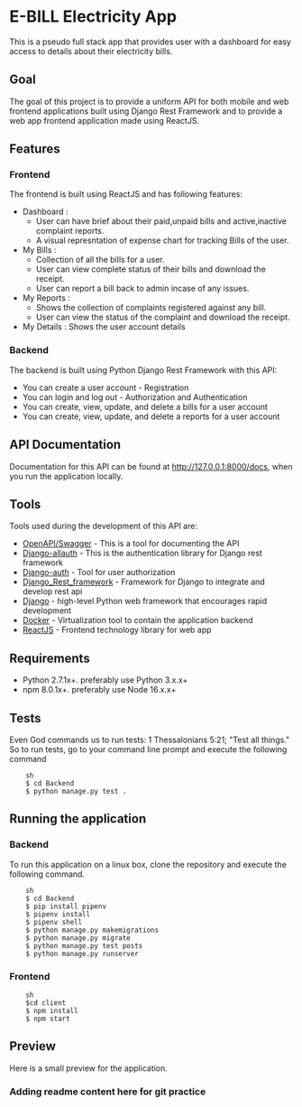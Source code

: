 # E-BILL Electricity App
This is a pseudo full stack app that provides user with a dashboard for easy access to details about their electricity bills.
## Goal
The goal of this project is to provide a uniform API for both mobile and web frontend applications built using Django Rest Framework and to provide a web app frontend application made using ReactJS.

## Features
### Frontend
The frontend is built using ReactJS and has following features:
- Dashboard :
    - User can have brief about their paid,unpaid bills and active,inactive complaint reports.
    - A visual represntation of expense chart for tracking Bills of the user.
- My Bills :
    - Collection of all the bills for a user.
    - User can view complete status of their bills and download the receipt.
    - User can report a bill back to admin incase of any issues.
- My Reports :
    - Shows the collection of complaints registered against any bill.
    - User can view the status of the complaint and download the receipt.
- My Details : Shows the user account details   

### Backend
The backend is built using Python Django Rest Framework with this API:
- You can create a user account - Registration
- You can login and log out - Authorization and Authentication
- You can create, view, update, and delete a bills for a user account
- You can create, view, update, and delete a reports for a user account

## API Documentation
Documentation for this API can be found at http://127.0.0.1:8000/docs, when you run the application locally.

## Tools
Tools used during the development of this API are:
- [OpenAPI/Swagger](https://swagger.io/specification/) - This is a tool for documenting the API
- [Django-allauth](https://django-allauth.readthedocs.io/en/latest/installation.html) - This is the authentication library for Django rest framework
- [Django-auth](https://docs.djangoproject.com/en/4.0/topics/auth/) - Tool for user authorization
- [Django_Rest_framework](https://www.django-rest-framework.org/) - Framework for Django to integrate and develop rest api
- [Django](https://www.djangoproject.com/) - high-level Python web framework that encourages rapid development
- [Docker](https://www.docker.com/) - Virtualization tool to contain the application backend
- [ReactJS](https://reactjs.org/) - Frontend technology library for web app
## Requirements
- Python 2.7.1x+. preferably use Python 3.x.x+
- npm 8.0.1x+. preferably use Node 16.x.x+

## Tests
Even God commands us to run tests: 1 Thessalonians 5:21; "Test all things."
So to run tests, go to your command line prompt and execute the following command

```
    sh
    $ cd Backend
    $ python manage.py test .

```

## Running the application
### Backend
To run this application on a linux box, clone the repository and execute the following command.
```
    sh
    $ cd Backend
    $ pip install pipenv
    $ pipenv install
    $ pipenv shell
    $ python manage.py makemigrations
    $ python manage.py migrate
    $ python manage.py test posts
    $ python manage.py runserver

```
### Frontend
```
    sh
    $cd client
    $ npm install
    $ npm start

```
## Preview
Here is a small preview for the application.

### Adding readme content here for git practice